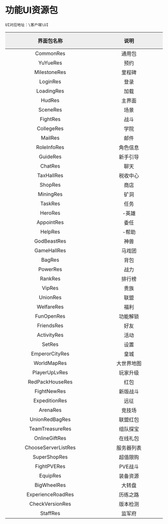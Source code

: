 # 功能UI资源包
    UI对应地址：\客户端\UI

<style>
table th:first-of-type {
    width: 300pt;
    height: 40pt;
    background-color: #EEEEEE;
}
table th:nth-of-type(2) {
    width: 300pt;
    background-color: #EEEEEE;
}
</style>


|界面包名称|说明|
:-----:|:----:|
|CommonRes                  | 通用包|
|YuYueRes                   | 预约|
|MilestoneRes               | 里程碑|
|LoginRes                   | 登录|
|LoadingRes                 | 加载|
|HudRes                     | 主界面|
|SceneRes                   | 场景|
|FightRes                   | 战斗|
|CollegeRes                 | 学院|
|MailRes                    | 邮件|
|RoleInfoRes                | 角色信息|
|GuideRes                   | 新手引导|
|ChatRes                    | 聊天|
|TaxHallRes                 | 税收中心|
|ShopRes                    | 商店|
|MiningRes                  | 矿洞|
|TaskRes                    | 任务|
|HeroRes                    | -英雄|
|AppointRes                 | 委任|
|HelpRes                    | -帮助|
|GodBeastRes                | 神兽|
|GameHallRes                | 马戏团|
|BagRes                     | 背包|
|PowerRes                   | 战力|
|RankRes                    | 排行榜|
|VipRes                     | 贵族|
|UnionRes                   | 联盟|
|WelfareRes                 | 福利|
|FunOpenRes                 | 功能解锁|
|FriendsRes                 | 好友|
|ActivityRes                | 活动|
|SetRes                     | 设置|
|EmperorCityRes             | 皇城|
|WorldMapRes                | 大世界地图|
|PlayerUpLvRes              | 玩家升级|
|RedPackHouseRes            | 红包|
|FightNewRes                | 新版战斗|
|ExpeditionRes              | 远征|
|ArenaRes                   | 竞技场|
|UnionRedBagRes             | 联盟红包|
|TeamTreasureRes            | 组队探宝|
|OnlineGiftRes              | 在线礼包|
|ChooseServerListRes        | 服务器列表|
|SuperShopRes               | 超值限购|
|FightPVERes                | PVE战斗|
|EquipRes                   | 装备资源|
|BigWheelRes                | 大转盘|
|ExperienceRoadRes          | 历练之路|
|CheckVersionRes            | 版本检测|
|StaffRes                   | 监军府|
